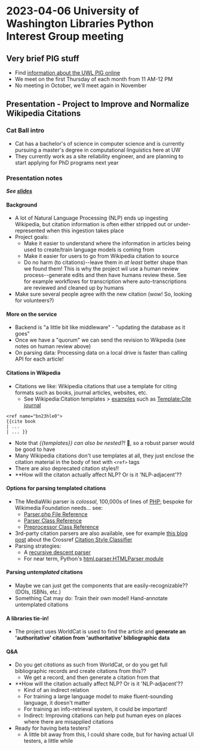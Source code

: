 # 2023-04-06 University of Washington Libraries Python Interest Group meeting
## Very brief PIG stuff
- Find [information about the UWL PIG online](https://github.com/uwl-python-ig/meetings#about-the-university-of-washington-libraries-python-interest-group) 
- We meet on the first Thursday of each month from 11 AM-12 PM
- No meeting in October, we'll meet again in November

## Presentation - Project to Improve and Normalize Wikipedia Citations

### Cat Ball intro
- Cat has a bachelor's of science in computer science and is currently pursuing a master's degree in computational linguistics here at UW
- They currently work as a site reliability engineer, and are planning to start applying for PhD programs next year

### Presentation notes
***See [slides](https://github.com/uwl-python-ig/meetings/blob/main/presentation_materials/2023-09-07_Wiki_Citation_Improvement.pdf)***

#### Background
- A lot of Natural Language Processing (NLP) ends up ingesting Wikipedia, but citation information is often either stripped out or under-represented when this ingestion takes place
- Project goals:
    - Make it easier to understand where the information in articles being used to create/train language models is coming from
    - Make it easier for users to go from Wikipedia citation to source
    - Do no harm (to citations)--leave them in *at least* better shape than we found them! This is why the project wil use a human review process--generate edits and then have humans review these. See for example workflows for transcription where auto-transcriptions are reviewed and cleaned up by humans
- Make sure several people agree with the new citation (wow! So, looking for volunteers?)

#### More on the service
- Backend is "a little bit like middleware" - "updating the database as it goes"
- Once we have a "quorum" we can send the revision to Wikpedia (see notes on human review above)
- On parsing data: Processing data on a local drive is faster than calling API for each article!

#### Citations in Wikpedia
- Citations we like: Wikipedia citations that use a template for citing formats such as books, journal articles, websites, etc.
    - See Wikipedia:Citation templates > [examples](https://en.wikipedia.org/wiki/Wikipedia:Citation_templates#Examples) such as [Template:Cite journal](https://en.wikipedia.org/wiki/Template:Cite_journal)

```
<ref name="bn23hle0">
{{cite book 
| ... 
| ... }}
```

- Note that *{{templates}} can also be nested?!* &#x192f;, so a robust parser would be good to have
- Many Wikipedia citations don't use templates at all, they just enclose the citation material in the body of text with `<ref>` tags
- There are also deprecated citation styles!!
- **How will the citaton actually affect NLP? Or is it 'NLP-adjacent'??

#### Options for parsing templated citations
- The MediaWiki parser is *colossal*, 100,000s of lines of [PHP](https://www.php.net/); bespoke for Wikimedia Foundation needs... see:
    - [Parser.php File Reference](https://doc.wikimedia.org/mediawiki-core/master/php/Parser_8php.html)
    - [Parser Class Reference](https://doc.wikimedia.org/mediawiki-core/master/php/classParser.html)
    - [Preprocessor Class Reference](https://doc.wikimedia.org/mediawiki-core/master/php/classPreprocessor.html)
- 3rd-party citation parsers are also available, see for example [this blog post](https://www.crossref.org/blog/whats-your-citations-style/) about the Crossref [Citation Style Classifier](https://gitlab.com/crossref/citation_style_classifier)
- Parsing strategies:
    - A [recursive descent parser](https://en.wikipedia.org/wiki/Recursive_descent_parser)
    - For near term, Python's [html.parser.HTMLParser module](https://docs.python.org/3/library/html.parser.html)

#### Parsing *untemplated* citations
- Maybe we can just get the components that are easily-recognizable?? (DOIs, ISBNs, etc.)
- Something Cat may do: Train their own model! Hand-annotate untemplated citations

#### A libraries tie-in!
- The project uses WorldCat is used to find the article and **generate an 'authoritative' citation from 'authoritative' bibliographic data**

#### Q&A
- Do you get *citations* as such from WorldCat, or do you get full bibliographic records and create citations from this??
    - We get a record, and then generate a citation from that
- **How will the citation actually affect NLP? Or is it 'NLP-adjacent'??
    - Kind of an indirect relation
    - For training a large language model to make fluent-sounding language, it doesn't matter
    - For training an info-retrieval system, it could be important!
    - Indirect: Improving citations can help put human eyes on places where there are misapplied citations
- Ready for having beta testers?
    - A little bit away from this, I could share code, but for having actual UI testers, a little while
